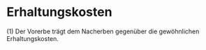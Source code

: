# Erhaltungskosten

(1) Der Vorerbe trägt dem Nacherben gegenüber die gewöhnlichen Erhaltungskosten.